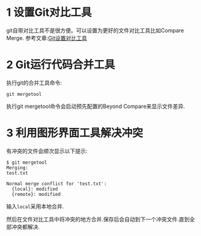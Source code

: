 1 设置Git对比工具
===
git自带对比工具不是很方便。可以设置为更好的文件对比工具比如Compare Merge.
参考文章:[Git设置对比工具]()

2 Git运行代码合并工具
===
执行git的合并工具命令:
```
git mergetool
```
执行git mergetool命令会启动预先配置的Beyond Compare来显示文件差异.

3 利用图形界面工具解决冲突
===
有冲突的文件会顺次显示以下提示:

```
$ git mergetool
Merging:
test.txt

Normal merge conflict for 'test.txt':
  {local}: modified
  {remote}: modified

```

输入`local`采用本地合并.

然后在文件对比工具中将冲突的地方合并.保存后会自动到下一个冲突文件.直到全部冲突都解决.